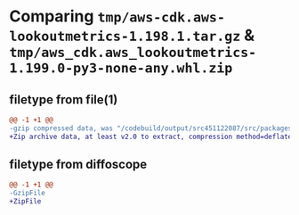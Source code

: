 # Comparing `tmp/aws-cdk.aws-lookoutmetrics-1.198.1.tar.gz` & `tmp/aws_cdk.aws_lookoutmetrics-1.199.0-py3-none-any.whl.zip`

## filetype from file(1)

```diff
@@ -1 +1 @@
-gzip compressed data, was "/codebuild/output/src451122087/src/packages/@aws-cdk/aws-lookoutmetrics/dist/python/aws-cdk.aws-lookoutmetrics-1.198.1.tar", last modified: Tue Mar 28 21:36:31 2023, max compression
+Zip archive data, at least v2.0 to extract, compression method=deflate
```

## filetype from diffoscope

```diff
@@ -1 +1 @@
-GzipFile
+ZipFile
```

